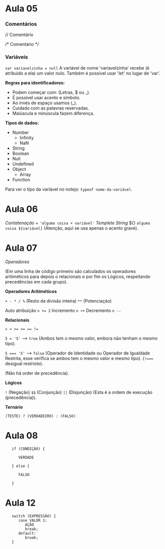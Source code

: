 # Aula 05

### Comentários

// Comentário

/*
    Comentário
*/

### Variáveis

`var variavelzinha = null`          A variável de nome 'variavelzinha' recebe (é atribuido a ela) um valor nulo. Também é possível usar 'let' no lugar de 'var'.

**Regras para identificadores:**

* Podem começar com: (Letras, $ ou _).
* É possível usar acento e símbolo. 
* Ao invés de espaço usamos (_).
* Cuidado com as palavras reservadas.
* Maiúscula e minúscula fazem diferença.

**Tipos de dados:**

* Number        
   - Infinity
   - NaN
* String
* Boolean
* Null
* Undefined
* Object
   - Array
* Function

Para ver o tipo da variável no notejs: `typeof nome-da-variável`.

# Aula 06

_Contatenação_  +    `'alguma coisa + variável'`
_Templete String_ ${}   ``alguma coisa ${variável}`` (Atenção, aqui se usa apenas o acento grave).

# Aula 07

_Operadores_

(Em uma linha de código primeiro são calculados os operadores aritiméticos para depois o relacionais e por fim os Lógicos, respeitando precedências em cada grupo).

**Operadores Aritiméticos**

`+ - * / %` (Resto da divisão inteira) `**` (Potenciação)

Auto atribuição      `n += 2`
Incremento        `n ++`
Decremento        `n --`

**Relacionais**

`> < >= <= == !=`    

`5 = '5'` -->  `true`      (Ambos tem o mesmo valor, embora não tenham o mesmo tipo).

`5 === '5'`  -->  `false`     (Operador de Identidade ou Operador de Igualdade Restrita, esse verifica se ambos tem o mesmo valor e mesmo tipo). (`!===` desigual restrioto).

(Não há order de precedência).

**Lógicos**

`!` (Negação) `$$` (Conjunção) `||` (Disjunção) (Esta é a ordem de execução (precedência)).

**Ternário**

`(TESTE) ? (VERDADEIRO) : (FALSO)`

# Aula 08

```
   if (CONDIÇÃO) {

      VERDADE

   } else {
      
      FALSO
      
   }
```

# Aula 12

```
   switch (EXPRESSÃO) {
      case VALOR 1:
         AÇÃO
         break;
      default:
         break;
   }
```